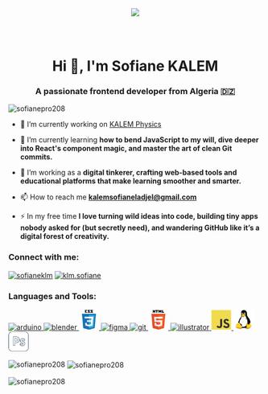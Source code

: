###

<br clear="both">

<div align="center">
  <img src="https://visitor-badge.laobi.icu/badge?page_id=SofianePro208.SofianePro208&"  />
</div>

###

<br clear="both">

<h1 align="center">Hi 👋, I'm Sofiane KALEM</h1>
<h3 align="center">A passionate frontend developer from Algeria 🇩🇿</h3>

<p align="left"> <img src="https://komarev.com/ghpvc/?username=sofianepro208&label=Profile%20views&color=0e75b6&style=flat" alt="sofianepro208" /> </p>

- 🔭 I’m currently working on [KALEM Physics](https://kalemphysics.netlify.app/)

- 🌱 I’m currently learning **how to bend JavaScript to my will, dive deeper into React's component magic, and master the art of clean Git commits.**

- 🤝 I’m working as a **digital tinkerer, crafting web-based tools and educational platforms that make learning smoother and smarter.**

- 📫 How to reach me **kalemsofianeladjel@gmail.com**

- ⚡ In my free time **I love turning wild ideas into code, building tiny apps nobody asked for (but secretly need), and wandering GitHub like it’s a digital forest of creativity.**

<h3 align="left">Connect with me:</h3>
<p align="left">
<a href="https://linkedin.com/in/sofianeklm" target="blank"><img align="center" src="https://raw.githubusercontent.com/rahuldkjain/github-profile-readme-generator/master/src/images/icons/Social/linked-in-alt.svg" alt="sofianeklm" height="30" width="40" /></a>
<a href="https://fb.com/klm.sofiane" target="blank"><img align="center" src="https://raw.githubusercontent.com/rahuldkjain/github-profile-readme-generator/master/src/images/icons/Social/facebook.svg" alt="klm.sofiane" height="30" width="40" /></a>
</p>

<h3 align="left">Languages and Tools:</h3>
<p align="left"> <a href="https://www.arduino.cc/" target="_blank" rel="noreferrer"> <img src="https://cdn.worldvectorlogo.com/logos/arduino-1.svg" alt="arduino" width="40" height="40"/> </a> <a href="https://www.blender.org/" target="_blank" rel="noreferrer"> <img src="https://download.blender.org/branding/community/blender_community_badge_white.svg" alt="blender" width="40" height="40"/> </a> <a href="https://www.w3schools.com/css/" target="_blank" rel="noreferrer"> <img src="https://raw.githubusercontent.com/devicons/devicon/master/icons/css3/css3-original-wordmark.svg" alt="css3" width="40" height="40"/> </a> <a href="https://www.figma.com/" target="_blank" rel="noreferrer"> <img src="https://www.vectorlogo.zone/logos/figma/figma-icon.svg" alt="figma" width="40" height="40"/> </a> <a href="https://git-scm.com/" target="_blank" rel="noreferrer"> <img src="https://www.vectorlogo.zone/logos/git-scm/git-scm-icon.svg" alt="git" width="40" height="40"/> </a> <a href="https://www.w3.org/html/" target="_blank" rel="noreferrer"> <img src="https://raw.githubusercontent.com/devicons/devicon/master/icons/html5/html5-original-wordmark.svg" alt="html5" width="40" height="40"/> </a> <a href="https://www.adobe.com/in/products/illustrator.html" target="_blank" rel="noreferrer"> <img src="https://www.vectorlogo.zone/logos/adobe_illustrator/adobe_illustrator-icon.svg" alt="illustrator" width="40" height="40"/> </a> <a href="https://developer.mozilla.org/en-US/docs/Web/JavaScript" target="_blank" rel="noreferrer"> <img src="https://raw.githubusercontent.com/devicons/devicon/master/icons/javascript/javascript-original.svg" alt="javascript" width="40" height="40"/> </a> <a href="https://www.linux.org/" target="_blank" rel="noreferrer"> <img src="https://raw.githubusercontent.com/devicons/devicon/master/icons/linux/linux-original.svg" alt="linux" width="40" height="40"/> </a> <a href="https://www.photoshop.com/en" target="_blank" rel="noreferrer"> <img src="https://raw.githubusercontent.com/devicons/devicon/master/icons/photoshop/photoshop-line.svg" alt="photoshop" width="40" height="40"/> </a> </p>

<p><img align="left" src="https://github-readme-stats.vercel.app/api/top-langs?username=sofianepro208&show_icons=true&locale=en&layout=compact" alt="sofianepro208" /></p>

<p>&nbsp;<img align="center" src="https://github-readme-stats.vercel.app/api?username=sofianepro208&show_icons=true&locale=en" alt="sofianepro208" /></p>

<p><img align="center" src="https://github-readme-streak-stats.herokuapp.com/?user=sofianepro208&theme=dark" alt="sofianepro208" /></p>
